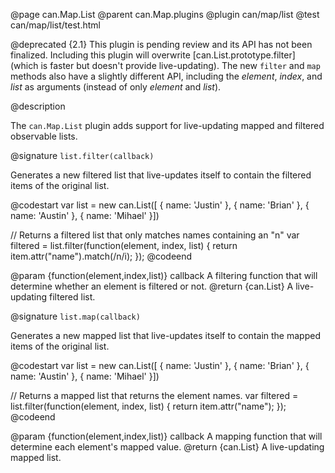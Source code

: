 @page can.Map.List
@parent can.Map.plugins
@plugin can/map/list
@test can/map/list/test.html

@deprecated {2.1} This plugin is pending review and its API has not been finalized. Including this plugin will overwrite [can.List.prototype.filter] (which is faster but doesn't provide live-updating). The new `filter` and `map` methods also have a slightly different API, including the _element_, _index_, and _list_ as arguments (instead of only _element_ and _list_).

@description

The `can.Map.List` plugin adds support for live-updating mapped and filtered observable lists.



@signature `list.filter(callback)`

Generates a new filtered list that live-updates itself to contain the filtered items of the original list.

@codestart
var list = new can.List([
	{ name: 'Justin' },
	{ name: 'Brian' },
	{ name: 'Austin' },
	{ name: 'Mihael' }])
	
// Returns a filtered list that only matches names containing an "n"
var filtered = list.filter(function(element, index, list) {
	return item.attr("name").match(/n/i);
});
@codeend

@param {function(element,index,list)} callback A filtering function that will determine whether an element is filtered or not.
@return {can.List} A live-updating filtered list.


@signature `list.map(callback)`

Generates a new mapped list that live-updates itself to contain the mapped items of the original list.

@codestart
var list = new can.List([
	{ name: 'Justin' },
	{ name: 'Brian' },
	{ name: 'Austin' },
	{ name: 'Mihael' }])
	
// Returns a mapped list that returns the element names.
var filtered = list.filter(function(element, index, list) {
	return item.attr("name");
});
@codeend


@param {function(element,index,list)} callback A mapping function that will determine each element's mapped value.
@return {can.List} A live-updating mapped list.
